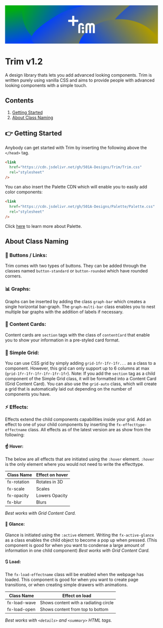 ![Trim-Logo](Trim-Banner.png)

# Trim v1.2

A design library thats lets you add advanced looking components.
Trim is written purely using vanilla CSS and aims to provide people with advanced looking components with a simple touch.

## Contents

1. [Getting Started](#gs)
2. [About Class Naming](#acn)

<a name="gs"></a>

## 👉 Getting Started

Anybody can get started with Trim by inserting the following above the `</head>` tag.

```html
<link
  href="https://cdn.jsdelivr.net/gh/501A-Designs/Trim/Trim.css"
  rel="stylesheet"
/>
```

You can also insert the Palette CDN which will enable you to easily add color components:

```html
<link
  href="https://cdn.jsdelivr.net/gh/501A-Designs/Palette/Palette.css"
  rel="stylesheet"
/>
```

Click [here](https://github.com/501A-Designs/Palette/blob/master/Palette.css) to learn more about Palette.

<a name="acn"></a>

## About Class Naming

### 🔘 Buttons / Links:

Trim comes with two types of buttons. They can be added through the classes named `button-standard` or `button-rounded` which have rounded corners.

### 📊 Graphs:

Graphs can be inserted by adding the class `graph-bar` which creates a single horizontal bar-graph. The `graph-multi-bar` class enables you to nest multiple bar graphs with the addition of labels if necessary.

### 🎴 Content Cards:

Content cards are `section` tags with the class of `contentCard` that enable you to show your information in a pre-styled card format.

### 🔳 Simple Grid:

You can use CSS grid by simply adding `grid-1fr-1fr-1fr...` as a class to a component. However, this grid can only support up to 6 columns at max (`grid-1fr-1fr-1fr-1fr-1fr-1fr`). Note: If you add the `section` tag as a child component of the Simple Grid class, it will be formatted into a Content Card (Grid Content Card). You can also use the `grid-auto` class, which will create a grid that is automatically laid out depending on the number of components you have.

### ⚡ Effects:

Effects extend the child components capabilities inside your grid. Add an effect to one of your child components by inserting the `fx-effecttype-effectname` class. All effects as of the latest version are as show from the following:

#### ☝ Hover:

The below are all effects that are initiated using the `:hover` element. `:hover` is the only element where you would not need to write the effecttype.

| Class Name  | Effect on hover |
| ----------- | --------------- |
| fx-rotation | Rotates in 3D   |
| fx-scale    | Scales          |
| fx-opacity  | Lowers Opacity  |
| fx-blur     | Blurs           |

_Best works with Grid Content Card._

#### 👀 Glance:

Glance is initiated using the `:active` element. Writing the `fx-active-glance` as a class enables the child object to become a pop up when pressed. (This component is good for when you want to condense a large amount of information in one child component)
_Best works with Grid Content Card._

#### 🔃 Load:

The `fx-load-effectname` class will be enabled when the webpage has loaded. This component is good for when you want to create page transitions, or when creating simple drawers with animations.

| Class Name   | Effect on load                        |
| ------------ | ------------------------------------- |
| fx-load-wave | Shows content with a radiating circle |
| fx-load-open | Shows content from top to bottom      |

_Best works with `<details>` and `<summary>` HTML tags._
